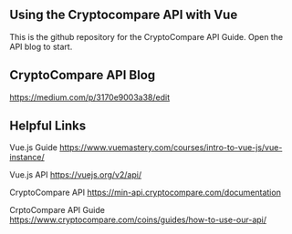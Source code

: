 ## Using the Cryptocompare API with Vue
This is the github repository for the CryptoCompare API Guide. Open the API blog to start.

## CryptoCompare API Blog
https://medium.com/p/3170e9003a38/edit

## Helpful Links

Vue.js Guide
https://www.vuemastery.com/courses/intro-to-vue-js/vue-instance/

Vue.js API 
https://vuejs.org/v2/api/

CryptoCompare API
https://min-api.cryptocompare.com/documentation

CrptoCompare API Guide
https://www.cryptocompare.com/coins/guides/how-to-use-our-api/